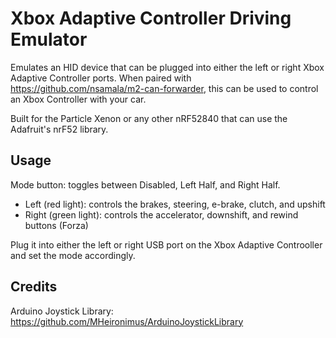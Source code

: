 # Xbox Adaptive Controller Driving Emulator

Emulates an HID device that can be plugged into either the left or right Xbox Adaptive Controller ports. When paired with https://github.com/nsamala/m2-can-forwarder, this can be used to control an Xbox Controller with your car.

Built for the Particle Xenon or any other nRF52840 that can use the Adafruit's nrF52 library.

## Usage

Mode button: toggles between Disabled, Left Half, and Right Half.

* Left (red light): controls the brakes, steering, e-brake, clutch, and upshift
* Right (green light): controls the accelerator, downshift, and rewind buttons (Forza)

Plug it into either the left or right USB port on the Xbox Adaptive Controoller and set the mode accordingly.

## Credits

Arduino Joystick Library: https://github.com/MHeironimus/ArduinoJoystickLibrary
